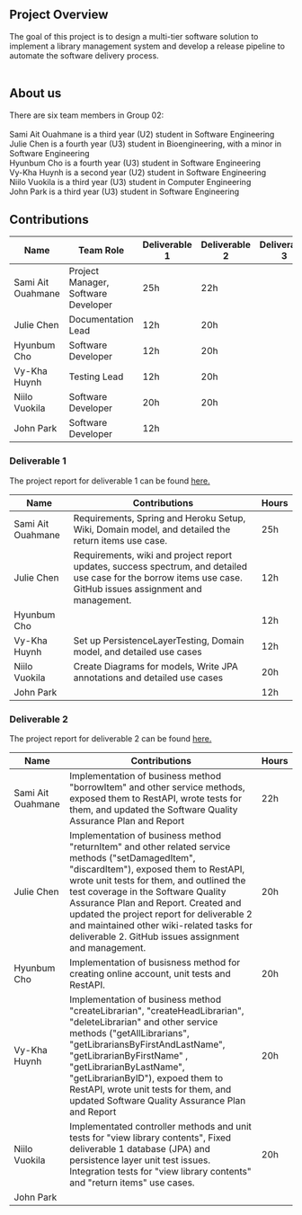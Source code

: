 ## Project Overview
The goal of this project is to design a multi-tier software solution to implement a library management system and develop a release pipeline to automate the software delivery process. <br />
<br />

## About us

There are six team members in Group 02: <br />
<br />
Sami Ait Ouahmane is a third year (U2) student in Software Engineering <br />
Julie Chen is a fourth year (U3) student in Bioengineering, with a minor in Software Engineering <br />
Hyunbum Cho is a fourth year (U3) student in Software Engineering <br />
Vy-Kha Huynh is a second year (U2) student in Software Engineering <br />
Niilo Vuokila is a third year (U3) student in Computer Engineering <br />
John Park is a third year (U3) student in Software Engineering <br />

## Contributions
| Name | Team Role | Deliverable 1 | Deliverable 2 | Deliverable 3 | Deliverable 4 |
| --- | --- | --- | --- | --- | --- |
| Sami Ait Ouahmane | Project Manager, Software Developer | 25h | 22h |  |  |
| Julie Chen | Documentation Lead | 12h | 20h |  |  |
| Hyunbum Cho | Software Developer | 12h | 20h |  |  |
| Vy-Kha Huynh | Testing Lead  | 12h | 20h |  |  |
| Niilo Vuokila | Software Developer | 20h | 20h |  |  |
| John Park | Software Developer | 12h |  |  |  |
 
 ### Deliverable 1
 The project report for deliverable 1 can be found [here.](https://github.com/McGill-ECSE321-Fall2021/project-group-02/wiki/Project-Report---Deliverable-1)
 
 | Name | Contributions | Hours |
| --- | --- | --- |
| Sami Ait Ouahmane | Requirements, Spring and Heroku Setup, Wiki, Domain model, and detailed the return items use case. | 25h |
| Julie Chen | Requirements, wiki and project report updates, success spectrum, and detailed use case for the borrow items use case. GitHub issues assignment and management. | 12h |
| Hyunbum Cho |  | 12h |
| Vy-Kha Huynh | Set up PersistenceLayerTesting, Domain model, and detailed use cases  | 12h |
| Niilo Vuokila | Create Diagrams for models, Write JPA annotations and detailed use cases | 20h |
| John Park |  | 12h |

 ### Deliverable 2
 The project report for deliverable 2 can be found [here.](https://github.com/McGill-ECSE321-Fall2021/project-group-02/wiki/Project-Report-Deliverable-2)
 
 | Name | Contributions | Hours |
| --- | --- | --- |
| Sami Ait Ouahmane | Implementation of business method "borrowItem" and other service methods, exposed them to RestAPI, wrote tests for them, and updated the Software Quality Assurance Plan and Report | 22h |
| Julie Chen | Implementation of business method "returnItem" and other related service methods ("setDamagedItem", "discardItem"), exposed them to RestAPI, wrote unit tests for them, and outlined the test coverage in the Software Quality Assurance Plan and Report. Created and updated the project report for deliverable 2 and maintained other wiki-related tasks for deliverable 2. GitHub issues assignment and management. | 20h |
| Hyunbum Cho | Implementation of busisness method for creating online account, unit tests and RestAPI. | 20h |
| Vy-Kha Huynh | Implementation of business method "createLibrarian", "createHeadLibrarian", "deleteLibrarian" and other service methods ("getAllLibrarians", "getLibrariansByFirstAndLastName", "getLibrarianByFirstName" , "getLibrarianByLastName", "getLibrarianByID"), expoed them to RestAPI, wrote unit tests for them, and updated Software Quality Assurance Plan and Report | 20h |
| Niilo Vuokila | Implementated controller methods and unit tests for "view library contents", Fixed deliverable 1 database (JPA) and persistence layer unit test issues. Integration tests for "view library contents" and "return items" use cases. | 20h |
| John Park |  |  |
 
